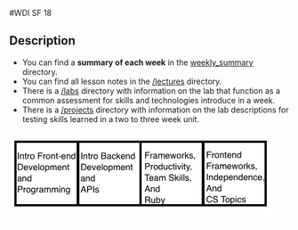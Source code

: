 #WDI SF 18
## Description

* You can find a **summary of each week** in the [weekly_summary](/weekly_summary) directory.
* You can find all lesson notes in the [/lectures](/lectures) directory.
* There is a [/labs](/labs) directory with information on the lab that function as a common assessment for skills and technologies introduce in a week.
* There is a [/projects](/projects) directory with information on the lab descriptions for testing skills learned in a two to three week unit.

![arc](images/arc.png)
